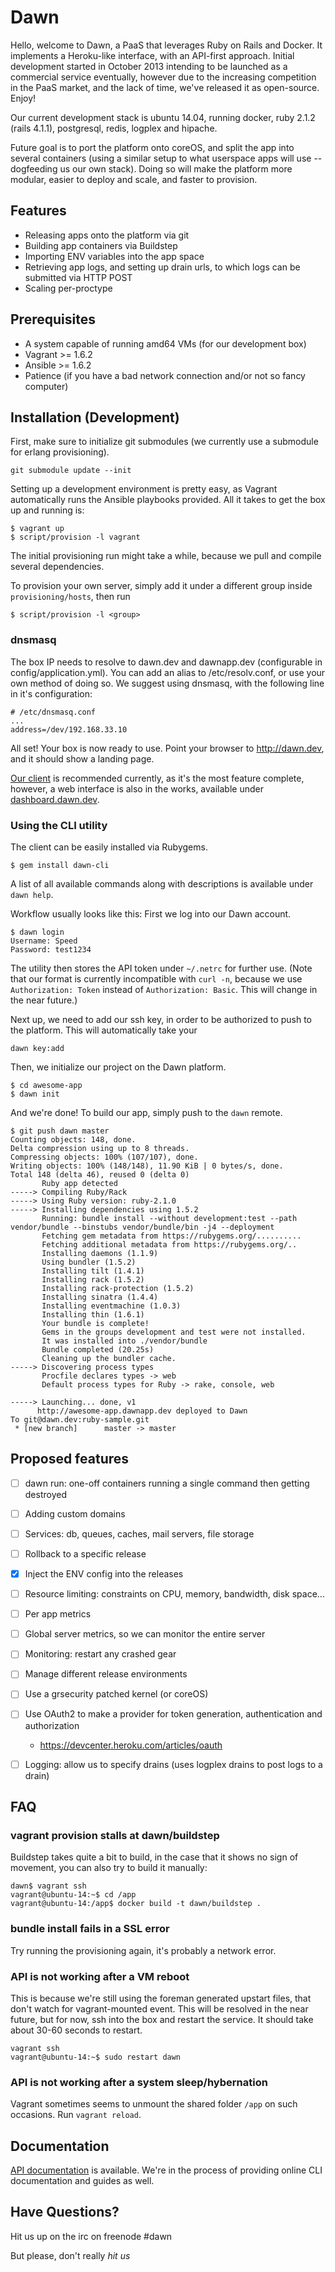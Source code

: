 Dawn
====

Hello, welcome to Dawn, a PaaS that leverages Ruby on Rails and Docker. It implements a Heroku-like interface,
with an API-first approach. Initial development started in October 2013 intending to be launched as a commercial
service eventually, however due to the increasing competition in the PaaS market, and the lack of time, we've
released it as open-source. Enjoy!

Our current development stack is ubuntu 14.04, running docker, ruby 2.1.2 (rails 4.1.1), postgresql, redis, logplex and hipache.

Future goal is to port the platform onto coreOS, and split the app into several containers (using a similar setup
to what userspace apps will use -- dogfeeding us our own stack). Doing so will make the platform more modular, easier
to deploy and scale, and faster to provision.

## Features

* Releasing apps onto the platform via git
* Building app containers via Buildstep
* Importing ENV variables into the app space
* Retrieving app logs, and setting up drain urls, to which logs can be submitted via HTTP POST
* Scaling per-proctype

## Prerequisites
* A system capable of running amd64 VMs (for our development box)
* Vagrant >= 1.6.2
* Ansible >= 1.6.2
* Patience (if you have a bad network connection and/or not so fancy computer)

## Installation (Development)

First, make sure to initialize git submodules (we currently use a submodule for erlang provisioning).
```
git submodule update --init
```

Setting up a development environment is pretty easy, as Vagrant automatically runs the Ansible playbooks provided.
All it takes to get the box up and running is:

```shell
$ vagrant up
$ script/provision -l vagrant
```

The initial provisioning run might take a while, because we pull and compile several dependencies.

To provision your own server, simply add it under a different group inside `provisioning/hosts`, then run
```
$ script/provision -l <group>
```

### dnsmasq
The box IP needs to resolve to dawn.dev and dawnapp.dev (configurable in config/application.yml). You can add an alias to
/etc/resolv.conf, or use your own method of doing so. We suggest using dnsmasq, with the following line
in it's configuration:

```
# /etc/dnsmasq.conf
...
address=/dev/192.168.33.10
```

All set! Your box is now ready to use. Point your browser to http://dawn.dev, and it should show a landing page.

[Our client](https://github.com/dawn/dawn-cli) is recommended currently, as it's the most feature complete, however, a
web interface is also in the works, available under [dashboard.dawn.dev](http://dashboard.dawn.dev).

### Using the CLI utility

The client can be easily installed via Rubygems.

```
$ gem install dawn-cli
```

A list of all available commands along with descriptions is available under `dawn help`.

Workflow usually looks like this: First we log into our Dawn account.

```
$ dawn login
Username: Speed
Password: test1234
```

The utility then stores the API token under `~/.netrc` for further use. (Note that our format is currently incompatible with `curl -n`, because we use `Authorization: Token` instead of `Authorization: Basic`. This will change in the near future.)

Next up, we need to add our ssh key, in order to be authorized to push to the platform. This will automatically take your 

```
dawn key:add
```

Then, we initialize our project on the Dawn platform.

```
$ cd awesome-app
$ dawn init
```

And we're done! To build our app, simply push to the `dawn` remote.

```
$ git push dawn master
Counting objects: 148, done.
Delta compression using up to 8 threads.
Compressing objects: 100% (107/107), done.
Writing objects: 100% (148/148), 11.90 KiB | 0 bytes/s, done.
Total 148 (delta 46), reused 0 (delta 0)
       Ruby app detected
-----> Compiling Ruby/Rack
-----> Using Ruby version: ruby-2.1.0
-----> Installing dependencies using 1.5.2
       Running: bundle install --without development:test --path vendor/bundle --binstubs vendor/bundle/bin -j4 --deployment
       Fetching gem metadata from https://rubygems.org/..........
       Fetching additional metadata from https://rubygems.org/..
       Installing daemons (1.1.9)
       Using bundler (1.5.2)
       Installing tilt (1.4.1)
       Installing rack (1.5.2)
       Installing rack-protection (1.5.2)
       Installing sinatra (1.4.4)
       Installing eventmachine (1.0.3)
       Installing thin (1.6.1)
       Your bundle is complete!
       Gems in the groups development and test were not installed.
       It was installed into ./vendor/bundle
       Bundle completed (20.25s)
       Cleaning up the bundler cache.
-----> Discovering process types
       Procfile declares types -> web
       Default process types for Ruby -> rake, console, web

-----> Launching... done, v1
      http://awesome-app.dawnapp.dev deployed to Dawn
To git@dawn.dev:ruby-sample.git
 * [new branch]      master -> master
```

## Proposed features

* [ ] dawn run: one-off containers running a single command then getting destroyed
* [ ] Adding custom domains
* [ ] Services: db, queues, caches, mail servers, file storage
* [ ] Rollback to a specific release
* [X] Inject the ENV config into the releases
* [ ] Resource limiting: constraints on CPU, memory, bandwidth, disk space...
* [ ] Per app metrics
* [ ] Global server metrics, so we can monitor the entire server
* [ ] Monitoring: restart any crashed gear
* [ ] Manage different release environments

* [ ] Use a grsecurity patched kernel (or coreOS)

* [ ] Use OAuth2 to make a provider for token generation, authentication and authorization
  * https://devcenter.heroku.com/articles/oauth

* [ ] Logging: allow us to specify drains (uses logplex drains to post logs to a drain)

## FAQ
### vagrant provision stalls at dawn/buildstep
Buildstep takes quite a bit to build, in the case that it shows no sign of
movement, you can also try to build it manually:
```shell
dawn$ vagrant ssh
vagrant@ubuntu-14:~$ cd /app
vagrant@ubuntu-14:/app$ docker build -t dawn/buildstep .
```

### bundle install fails in a SSL error
Try running the provisioning again, it's probably a network error.

### API is not working after a VM reboot
This is because we're still using the foreman generated upstart files, that don't watch for vagrant-mounted event. This will be resolved in the near future, but for now, ssh into the box and restart the service. It should take about 30-60 seconds to restart.

```
vagrant ssh
vagrant@ubuntu-14:~$ sudo restart dawn
```

### API is not working after a system sleep/hybernation
Vagrant sometimes seems to unmount the shared folder `/app` on such occasions. Run `vagrant reload`. 

## Documentation
[API documentation](http://dawn.github.io/docs/) is available. We're in the process of providing online CLI documentation and guides as well.

## Have Questions?
Hit us up on the irc on freenode #dawn

But please, don't really *hit us*
